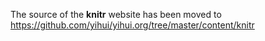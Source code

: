 The source of the **knitr** website has been moved to https://github.com/yihui/yihui.org/tree/master/content/knitr

